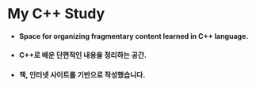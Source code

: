 # My C++ Study <br/>

- #### Space for organizing fragmentary content learned in C++ language.

- #### C++로 배운 단편적인 내용을 정리하는 공간.
- #### 책, 인터넷 사이트를 기반으로 작성했습니다. 
